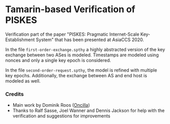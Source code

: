 # Tamarin-based Verification of PISKES
Verification part of the paper "PISKES: Pragmatic Internet-Scale Key-Establishment System" that has been presented
at AsiaCCS 2020.

In the file `first-order-exchange.spthy` a highly abstracted version of the key exchange between two ASes is modeled.
Timestamps are modeled using nonces and only a single key epoch is considered.

In the file `second-order-request.spthy`, the model is refined with multiple key epochs. Additionally, the exchange
between AS and end host is modeled as well.

### Credits
- Main work by Dominik Roos ([Oncilla](https://github.com/Oncilla/))
- Thanks to Ralf Sasse, Joel Wanner and Dennis Jackson for help with the verification and suggestions for improvements

